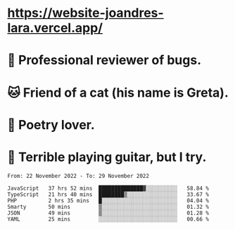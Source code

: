 # https://website-joandres-lara.vercel.app/
# 🐛 Professional reviewer of bugs.
# 🐱 Friend of a cat (his name is Greta).
# 📜 Poetry lover.
# 🎸 Terrible playing guitar, but I try.

<!--START_SECTION:waka-->

```text
From: 22 November 2022 - To: 29 November 2022

JavaScript   37 hrs 52 mins  ██████████████▓░░░░░░░░░░   58.84 %
TypeScript   21 hrs 40 mins  ████████▒░░░░░░░░░░░░░░░░   33.67 %
PHP          2 hrs 35 mins   █░░░░░░░░░░░░░░░░░░░░░░░░   04.04 %
Smarty       50 mins         ▒░░░░░░░░░░░░░░░░░░░░░░░░   01.32 %
JSON         49 mins         ▒░░░░░░░░░░░░░░░░░░░░░░░░   01.28 %
YAML         25 mins         ░░░░░░░░░░░░░░░░░░░░░░░░░   00.66 %
```

<!--END_SECTION:waka-->
